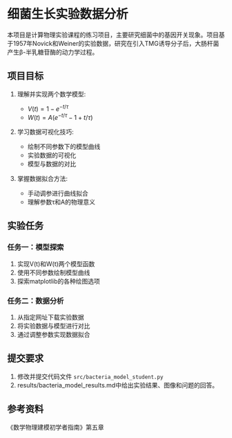 # 细菌生长实验数据分析

本项目是计算物理实验课程的练习项目，主要研究细菌中的基因开关现象。项目基于1957年Novick和Weiner的实验数据，研究在引入TMG诱导分子后，大肠杆菌产生β-半乳糖苷酶的动力学过程。

## 项目目标

1. 理解并实现两个数学模型:
   - $V(t) = 1 - e^{-t/τ}$
   - $W(t) = A(e^{-t/τ} - 1 + t/τ)$

2. 学习数据可视化技巧:
   - 绘制不同参数下的模型曲线
   - 实验数据的可视化
   - 模型与数据的对比

3. 掌握数据拟合方法:
   - 手动调参进行曲线拟合
   - 理解参数τ和A的物理意义


## 实验任务
### 任务一：模型探索
1. 实现V(t)和W(t)两个模型函数
2. 使用不同参数绘制模型曲线
3. 探索matplotlib的各种绘图选项
### 任务二：数据分析
1. 从指定网址下载实验数据
2. 将实验数据与模型进行对比
3. 通过调整参数实现数据拟合

## 提交要求
1. 修改并提交代码文件 `src/bacteria_model_student.py`
2. results/bacteria_model_results.md中给出实验结果、图像和问题的回答。

## 参考资料
《数学物理建模初学者指南》第五章

